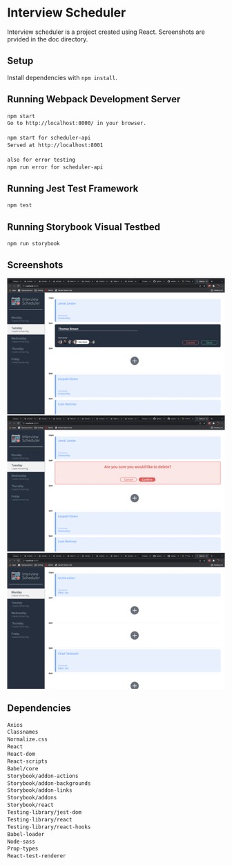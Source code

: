 # Interview Scheduler

Interview scheduler is a project created using React.
Screenshots are prvided in the doc directory.

## Setup

Install dependencies with `npm install`.

## Running Webpack Development Server

```sh
npm start
Go to http://localhost:8000/ in your browser.

npm start for scheduler-api
Served at http://localhost:8001

also for error testing
npm run error for scheduler-api
```

## Running Jest Test Framework

```sh
npm test

```

## Running Storybook Visual Testbed

```sh
npm run storybook
```

## Screenshots

![booking component](docs/bookingComponent.png)
![delete component](docs/deleteInterviewComponent.png)
![main booking page](docs/mainBookingPage.png)

## Dependencies

```sh
Axios
Classnames
Normalize.css
React
React-dom
React-scripts
Babel/core
Storybook/addon-actions
Storybook/addon-backgrounds
Storybook/addon-links
Storybook/addons
Storybook/react
Testing-library/jest-dom
Testing-library/react
Testing-library/react-hooks
Babel-loader
Node-sass
Prop-types
React-test-renderer
```
